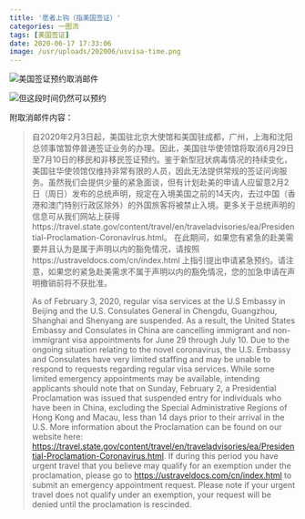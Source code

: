 ```yaml
---
title: '愿者上钩（指美国签证）'
categories: 一图流
tags: [美国签证]
date: 2020-06-17 17:33:06
image: /usr/uploads/202006/usvisa-time.png
---
```


![美国签证预约取消邮件](/usr/uploads/202006/usvisa-mail.png)

![但这段时间仍然可以预约](/usr/uploads/202006/usvisa-time.png)

附取消邮件内容：

> 自2020年2月3日起，美国驻北京大使馆和美国驻成都，广州，上海和沈阳总领事馆暂停普通签证业务的办理。因此，美国驻华使领馆将取消6月29日至7月10日的移民和非移民签证预约。鉴于新型冠状病毒情况的持续变化，美国驻华使领馆仅维持非常有限的人员，因此无法提供常规的签证问询服务。虽然我们会提供少量的紧急面谈，但有计划赴美的申请人应留意2月2日（周日）发布的总统声明，规定在入境美国之前的14天内，去过中国（香港和澳门特别行政区除外）的外国旅客将被禁止入境。更多关于总统声明的信息可从我们网站上获得https://travel.state.gov/content/travel/en/traveladvisories/ea/Presidential-Proclamation-Coronavirus.html。 在此期间，如果您有紧急的赴美需要并且认为是属于声明以内的豁免情况，请按照https://ustraveldocs.com/cn/index.html 上指引提出申请紧急预约。请注意，如果您的紧急赴美需求不属于声明以内的豁免情况，您的加急申请在声明撤销前将不获批准。
>
> As of February 3, 2020, regular visa services at the U.S Embassy in Beijing and the U.S. Consulates General in Chengdu, Guangzhou, Shanghai and Shenyang are suspended. As a result, the United States Embassy and Consulates in China are cancelling immigrant and non-immigrant visa appointments for June 29 through July 10. Due to the ongoing situation relating to the novel coronavirus, the U.S. Embassy and Consulates have very limited staffing and may be unable to respond to requests regarding regular visa services.  While some limited emergency appointments may be available, intending applicants should note that on Sunday, February 2, a Presidential Proclamation was issued that suspended entry for individuals who have been in China, excluding the Special Administrative Regions of Hong Kong and Macau, less than 14 days prior to their arrival in the U.S.  More information about the Proclamation can be found on our website here: https://travel.state.gov/content/travel/en/traveladvisories/ea/Presidential-Proclamation-Coronavirus.html.
If during this period you have urgent travel that you believe may qualify for an exemption under the proclamation, please go to https://ustraveldocs.com/cn/index.html to submit an emergency appointment request. Please note if your urgent travel does not qualify under an exemption, your request will be denied until the proclamation is rescinded.